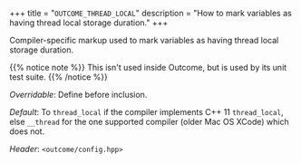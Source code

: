 +++
title = "`OUTCOME_THREAD_LOCAL`"
description = "How to mark variables as having thread local storage duration."
+++

Compiler-specific markup used to mark variables as having thread local storage duration.

{{% notice note %}}
This isn't used inside Outcome, but is used by its unit test suite.
{{% /notice %}}

*Overridable*: Define before inclusion.

*Default*: To `thread_local` if the compiler implements C++ 11 `thread_local`, else `__thread` for the one supported compiler (older Mac OS XCode) which does not.

*Header*: `<outcome/config.hpp>`